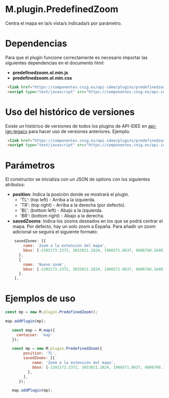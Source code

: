 # M.plugin.PredefinedZoom


Centra el mapa en la/s vista/s indicada/s por parámetro.

# Dependencias

Para que el plugin funcione correctamente es necesario importar las siguientes dependencias en el documento html:

- **predefinedzoom.ol.min.js**
- **predefinedzoom.ol.min.css**


```html
 <link href="https://componentes.cnig.es/api-idee/plugins/predefinedzoom/predefinedzoom.ol.min.css" rel="stylesheet" />
 <script type="text/javascript" src="https://componentes.cnig.es/api-idee/plugins/predefinedzoom/predefinedzoom.ol.min.js"></script>
```

# Uso del histórico de versiones

Existe un histórico de versiones de todos los plugins de API-IDEE en [api-ign-legacy](https://github.com/IGN-CNIG/API-IDEE/tree/master/api-ign-legacy/plugins) para hacer uso de versiones anteriores.
Ejemplo:
```html
 <link href="https://componentes.cnig.es/api-idee/plugins/predefinedzoom/predefinedzoom-1.0.0.ol.min.css" rel="stylesheet" />
 <script type="text/javascript" src="https://componentes.cnig.es/api-idee/plugins/predefinedzoom/predefinedzoom-1.0.0.ol.min.js"></script>
```

# Parámetros

El constructor se inicializa con un JSON de options con los siguientes atributos:

- **position**: Indica la posición donde se mostrará el plugin.
  - 'TL': (top left) - Arriba a la izquierda.
  - 'TR': (top right) - Arriba a la derecha (por defecto).
  - 'BL': (bottom left) - Abajo a la izquierda.
  - 'BR': (bottom right) - Abajo a la derecha.
- **savedZooms**: Indica los zooms deseados en los que se podrá centrar el mapa. Por defecto, hay un solo zoom a España. Para añadir un zoom adicional se seguirá el siguiente formato:

```javascript
    savedZooms: [{
        name: 'Zoom a la extensión del mapa',
        bbox: [-2392173.2372, 3033021.2824, 1966571.8637, 6806768.1648],
      },
      {
        name: 'Nuevo zoom',
        bbox: [-2392173.2372, 3033021.2824, 1966571.8637, 6806768.1648],
      },
    ],
```

# Ejemplos de uso

```javascript
const mp = new M.plugin.PredefinedZoom();

map.addPlugin(mp);
```

```javascript
   const map = M.map({
     container: 'map'
   });

   const mp = new M.plugin.PredefinedZoom({
        position: 'TL',
        savedZooms: [{
            name: 'Zoom a la extensión del mapa',
            bbox: [-2392173.2372, 3033021.2824, 1966571.8637, 6806768.1648],
          },
        ],
      });

   map.addPlugin(mp);
```
